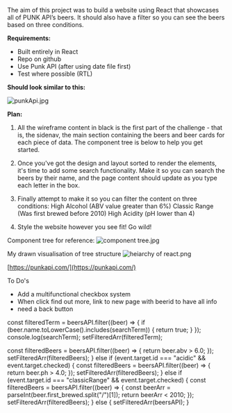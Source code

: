 The aim of this project was to build a website using React that showcases all of PUNK API’s beers. It should also have a filter so you can see the beers based on three conditions.

**Requirements:**

- Built entirely in React
- Repo on github
- Use Punk API (after using date file first)
- Test where possible (RTL)

**Should look similar to this:**

![punkApi.jpg](https://s3-us-west-2.amazonaws.com/secure.notion-static.com/825c3fc7-adf6-4271-affa-83d8b3dc5c36/punkApi.jpg)

**Plan:**

1. All the wireframe content in black is the first part of the challenge - that is, the sidenav, the main section containing the beers and beer cards for each piece of data. The component tree is below to help you get started.

2. Once you've got the design and layout sorted to render the elements, it's time to add some search functionality. Make it so you can search the beers by their name, and the page content should update as you type each letter in the box.

3. Finally attempt to make it so you can filter the content on three conditions:
   High Alcohol (ABV value greater than 6%)
   Classic Range (Was first brewed before 2010)
   High Acidity (pH lower than 4)

4. Style the website however you see fit! Go wild!

Component tree for reference:
![component tree.jpg](https://s3-us-west-2.amazonaws.com/secure.notion-static.com/22b5c620-63bc-43ec-8e2b-3c1887117c21/component_tree.jpg)

My drawn visualisation of tree structure
![heiarchy of react.png](https://s3-us-west-2.amazonaws.com/secure.notion-static.com/0f187d87-3359-4f2c-bfe6-cfff441637d7/heiarchy_of_react.png)

[https://punkapi.com/](https://punkapi.com/)

To Do's

- Add a multifunctional checkbox system
- When click find out more, link to new page with beerid to have all info
- need a back button

const filteredTerm = beersAPI.filter((beer) => {
if (beer.name.toLowerCase().includes(searchTerm)) {
return true;
}
});
console.log(searchTerm);
setFilteredArr(filteredTerm);

const filteredBeers = beersAPI.filter((beer) => {
return beer.abv > 6.0;
});
setFilteredArr(filteredBeers);
} else if (event.target.id === "acidic" && event.target.checked) {
const filteredBeers = beersAPI.filter((beer) => {
return beer.ph > 4.0;
});
setFilteredArr(filteredBeers);
} else if (event.target.id === "classicRange" && event.target.checked) {
const filteredBeers = beersAPI.filter((beer) => {
const beerArr = parseInt(beer.first_brewed.split("/")[1]);
return beerArr < 2010;
});
setFilteredArr(filteredBeers);
} else {
setFilteredArr(beersAPI);
}
